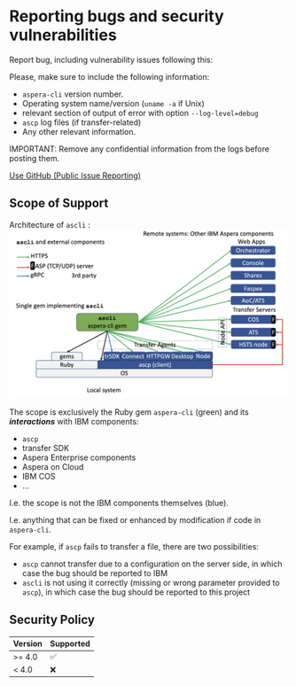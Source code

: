 # Reporting bugs and security vulnerabilities

Report bug, including vulnerability issues following this:

Please, make sure to include the following information:

* `aspera-cli` version number.
* Operating system name/version (`uname -a` if Unix)
* relevant section of output of error with option `--log-level=debug`
* `ascp` log files (if transfer-related)
* Any other relevant information.

IMPORTANT: Remove any confidential information from the logs before posting them.

[Use GitHub (Public Issue Reporting)](https://github.com/IBM/aspera-cli/issues)

## Scope of Support

Architecture of `ascli` :
![architecture](docs/architecture.png)

The scope is exclusively the Ruby gem `aspera-cli` (green) and its **_interactions_** with IBM components:

* `ascp`
* transfer SDK
* Aspera Enterprise components
* Aspera on Cloud
* IBM COS
* ...

I.e. the scope is not the IBM components themselves (blue).

I.e. anything that can be fixed or enhanced by modification if code in `aspera-cli`.

For example, if `ascp` fails to transfer a file, there are two possibilities:

* `ascp` cannot transfer due to a configuration on the server side, in which case the bug should be reported to IBM
* `ascli` is not using it correctly (missing or wrong parameter provided to `ascp`), in which case the bug should be reported to this project

## Security Policy

| Version | Supported          |
| ------- | ------------------ |
| >= 4.0  | :white_check_mark: |
| < 4.0   | :x:                |
